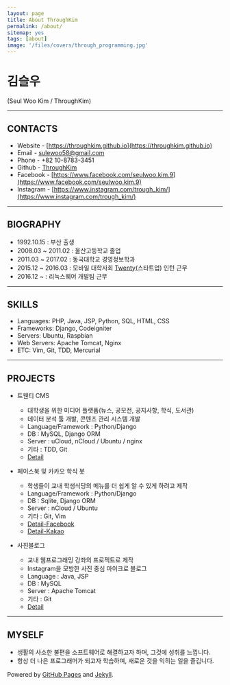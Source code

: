 ```yaml
---
layout: page
title: About ThroughKim
permalink: /about/
sitemap: yes
tags: [about]
image: '/files/covers/through_programming.jpg'
---
```

# 김슬우
(Seul Woo Kim / ThroughKim)

---

## CONTACTS

* Website - [https://throughkim.github.io](https://throughkim.github.io)
* Email - [sulewoo58@gmail.com](mailto:sulewoo58@gmail.com)
* Phone - +82 10-8783-3451
* Github - [ThroughKim](https://github.com/ThroughKim)
* Facebook - [https://www.facebook.com/seulwoo.kim.9](https://www.facebook.com/seulwoo.kim.9)
* Instagram - [https://www.instagram.com/trough_kim/](https://www.instagram.com/trough_kim/)

---

## BIOGRAPHY

* 1992.10.15 : 부산 출생
* 2008.03 ~ 2011.02  : 울산고등학교 졸업
* 2011.03 ~ 2017.02 : 동국대학교 경영정보학과
* 2015.12 ~ 2016.03  : 모바일 대학사회 [Twenty](https://www.facebook.com/withtwenty/)(스타트업) 인턴 근무
* 2016.12 ~ : 리눅스웨어 개발팀 근무

---

## SKILLS

* Languages: PHP, Java, JSP, Python, SQL, HTML, CSS
* Frameworks: Django, Codeigniter
* Servers: Ubuntu, Raspbian
* Web Servers: Apache Tomcat, Nginx
* ETC: Vim, Git, TDD, Mercurial

---

## PROJECTS

* 트웬티 CMS
    - 대학생을 위한 미디어 플랫폼(뉴스, 공모전, 공지사항, 학식, 도서관)
    - 데이터 분석 툴 개발, 콘텐츠 관리 시스템 개발
    - Language/Framework : Python/Django
    - DB : MySQL, Django ORM
    - Server : uCloud, nCloud / Ubuntu / nginx
    - 기타 : TDD, Git
    - [Detail](https://throughkim.github.io/2016/10/18/twentycms.html)
  
* 페이스북 및 카카오 학식 봇
    - 학생들이 교내 학생식당의 메뉴를 더 쉽게 알 수 있게 하려고 제작
    - Language/Framework : Python/Django
    - DB : Sqlite, Django ORM
    - Server : nCloud / Ubuntu
    - 기타 : Git, Vim
    - [Detail-Facebook](https://throughkim.github.io/2016/10/18/facebook-haksikbot-pf.html)
    - [Detail-Kakao](https://throughkim.github.io/2016/10/18/kakao-haksik-pf.html)
  
* 사진블로그
    - 교내 웹프로그래밍 강좌의 프로젝트로 제작
    - Instagram을 모방한 사진 중심 마이크로 블로그
    - Language : Java, JSP
    - DB : MySQL
    - Server : Apache Tomcat
    - 기타 : Git
    - [Detail](https://throughkim.github.io/2016/10/18/photoblog-pf.html)
  
---

## MYSELF

* 생활의 사소한 불편을 소프트웨어로 해결하고자 하며, 그것에 성취를 느낍니다.
* 항상 더 나은 프로그래머가 되고자 학습하며, 새로운 것을 익히는 일을 즐깁니다.
  
  

  
Powered by [GitHub Pages](https://pages.github.com) and [Jekyll](https://jekyllrb.com).

